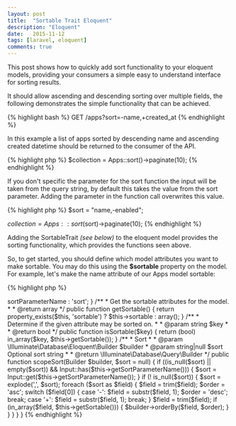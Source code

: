 ```yaml
---
layout: post
title:  "Sortable Trait Eloquent"
description: "Eloquent"
date:   2015-11-12
tags: [laravel, eloquent]
comments: true
---
```


This post shows how to quickly add sort functionality to your eloquent models, providing your consumers a
simple easy to understand interface for sorting results.

It should allow ascending and descending sorting over multiple fields, the following demonstrates the
simple functionality that can be achieved.

{% highlight bash %}
GET /apps?sort=-name,+created_at
{% endhighlight %}

In this example a list of apps sorted by descending name and ascending created datetime should be returned to the
consumer of the API.

{% highlight php %}
$collection = Apps::sort()->paginate(10);
{% endhighlight %}

If you don't specific the parameter for the sort function the input will be taken from the query
string, by default this takes the value from the sort parameter. Adding the parameter in the
function call overwrites this value.

{% highlight php %}
$sort = "name,-enabled";

$collection = Apps::sort($sort)->paginate(10);
{% endhighlight %}

Adding the SortableTrait *(see below)* to the eloquent model provides the sorting functionality, which
provides the functions seen above.

So, to get started, you should define which model attributes you want to make sortable. You may do this using
the **$sortable** property on the model. For example, let's make the name attribute of our Apps model sortable:

{% highlight php %}
<?php

namespace Acme;

use Illuminate\Database\Eloquent\Model;

class Apps extends Model
{
    use SortableTrait;
    
    /**
     * The sort parameter used in the query string
     *
     * @var array
     */
    protected $sortParameterName = 'sortBy';
    
    /**
     * The attributes that can be ordered on
     *
     * @var array
     */
    protected $sortable = ['name'];
}
{% endhighlight %}

If you are using **sort** request parameter for other purpose, you can change the name of the parameter that
will be interpreted as sorting criteria by setting a **$sortParameterName** property in your model.

And here is the source code for the sortable trait...

{% highlight php %}
<?php

namespace Acme;

use Illuminate\Database\Eloquent\Builder;
use Illuminate\Support\Facades\Input;

trait SortableTrait
{
    /**
     * Get the sortable parameter used in the query string.
     *
     * @return array
     */
    public function getSortParameterName()
    {
        return property_exists($this, 'sortParameterName') ? $this->sortParameterName : 'sort';
    }

    /**
     * Get the sortable attributes for the model.
     *
     * @return array
     */
    public function getSortable()
    {
        return property_exists($this, 'sortable') ? $this->sortable : array();
    }

    /**
     *  Determine if the given attribute may be sorted on.
     *
     * @param string $key
     *
     * @return bool
     */
    public function isSortable($key)
    {
        return (bool) in_array($key, $this->getSortable());
    }

    /**
     * Sort
     *
     * @param \Illuminate\Database\Eloquent\Builder $builder
     * @param string|null                           $sort    Optional sort string
     *
     * @return \Illuminate\Database\Query\Builder
     */
    public function scopeSort(Builder $builder, $sort = null)
    {
        if ((is_null($sort) || empty($sort)) && Input::has($this->getSortParameterName())) {
            $sort = Input::get($this->getSortParameterName());
        }

        if (! is_null($sort)) {
            $sort = explode(',', $sort);

            foreach ($sort as $field) {
                $field = trim($field);
                $order = 'asc';
                switch ($field[0]) {
                    case '-':
                        $field = substr($field, 1);
                        $order = 'desc';
                        break;
                    case '+':
                        $field = substr($field, 1);
                        break;
                }

                $field = trim($field);

                if (in_array($field, $this->getSortable())) {
                    $builder->orderBy($field, $order);
                }
            }
        }
    }
}
{% endhighlight %}

